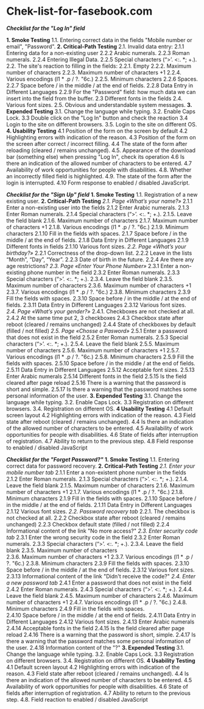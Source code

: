 # Chek-list-for-fasebook.com
***Checklist for the "Log In" field***

**1. Smoke Testing**
1.1. Entering correct data in the fields "Mobile number or email", "Password".
**2. Critical-Path Testing**
2.1. Invalid data entry:
                 2.1.1 Entering data for a non-existing user
                 2.2.2 Arabic numerals.
                 2.2.3 Roman numerals.
                 2.2.4 Entering Illegal Data.
                 2.2.5 Special characters (“>’. <\:. *; +.).
2.2. The site's reaction to filling in the fields:
                 2.2.1. Empty
                 2.2.2. Maximum number of characters
                 2.2.3. Maximum number of characters +1
                 2.2.4. Various encodings (l1 * .p / ?. "6c.)
                 2.2.5. Minimum characters
                2.2.6 Spaces.
                2.2.7 Space before / in the middle / at the end of fields.
                2.2.8 Data Entry in Different Languages
                2.2.9 For the "Password" field: how much data we can insert into the field from the buffer.
2.3 Different fonts in the fields
2.4. Various font sizes.
2.5. Obvious and understandable system messages.
**3. Expended Testing**
3.1. Change the language while typing.
3.2. Enable Caps Lock.
3.3 Double click on the "Log In" button and check the reaction
3.4 Login to the site on different browsers.
3.5. Login to the site on different OS.
**4. Usability Testing**
4.1 Position of the form on the screen by default
4.2 Highlighting errors with indication of the reason.
4.3 Position of the form on the screen after correct / incorrect filling.
4.4 The state of the form after reloading (cleared / remains unchanged).
4.5. Appearance of the download bar (something else) when pressing "Log In", check its operation
4.6 Is there an indication of the allowed number of characters to be entered.
4.7 Availability of work opportunities for people with disabilities.
4.8. Whether an incorrectly filled field is highlighted.
4.9. The state of the form after the login is interrupted.
4.10 Form response to enabled / disabled JavaScript.	

***Checklist for the "Sign Up" field***
**1. Smoke Testing**
1.1. Registration of a new existing user.
**2. Critical-Path Testing**
  *2.1. Page  «What’s your name?»* 
                 2.1.1 Enter a non-existing user into the fields
                 2.1.2 Enter Arabic numerals.
                 2.1.3 Enter Roman numerals.
                 2.1.4 Special characters (“>’. <\:. *; +.).
                 2.1.5. Leave the field blank
                 2.1.6. Maximum number of characters
                 2.1.7. Maximum number of characters +1
                 2.1.8. Various encodings (l1 * .p / ?. "6c.)
                 2.1.9. Minimum characters
                 2.1.10 Fill in the fields with spaces.
                 2.1.7 Space before / in the middle / at the end of fields.
                 2.1.8 Data Entry in Different Languages
                 2.1.9 Different fonts in fields
                 2.1.10 Various font sizes.
*2.2. Page  «What’s your birthday?»* 
              2.2.1 Correctness of the drop-down list.
              2.2.2 Leave in the lists “Month”, “Day”, “Year”.
              2.2.3 Date of birth in the future.
              2.2.4 Are there any age restrictions?
*2.3.  Page  «Enter Your Phone Number»* 
                 2.3.1 Enter a non-existing phone number in the field
                 2.3.2 Enter Roman numerals.
                 2.3.3 Special characters (“>’. <\:. *; +.).
                 2.3.4. Leave the field blank
                 2.3.5. Maximum number of characters
                 2.3.6. Maximum number of characters +1
                 2.3.7. Various encodings (l1 * .p / ?. "6c.)
                 2.3.8. Minimum characters
                 2.3.9 Fill the fields with spaces.
                 2.3.10 Space before / in the middle / at the end of fields.
                 2.3.11 Data Entry in Different Languages
                 2.3.12 Various font sizes.         
*2.4. Page «What’s your gender?»*
               2.4.1. Checkboxes are not checked at all.
               2.4.2 At the same time put 2, 3 checkboxes
               2.4.3 Checkbox state after reboot (cleared / remains unchanged)
               2.4.4 State of checkboxes by default (filled / not filled)
*2.5. Page «Chosse a Pasword»*
                2.5.1 Enter a password that does not exist in the field
                 2.5.2 Enter Roman numerals.
                 2.5.3 Special characters (“>’. <\:. *; +.).
                 2.5.4. Leave the field blank
                 2.5.5. Maximum number of characters
                 2.5.6. Maximum number of characters +1
                 2.5.7. Various encodings (l1 * .p / ?. "6c.)
                 2.5.8. Minimum characters
                 2.5.9 Fill the fields with spaces.
                 2.5.10 Space before / in the middle / at the end of fields.
                 2.5.11 Data Entry in Different Languages
                 2.5.12 Acceptable font sizes.
                 2.5.13 Enter Arabic numerals
                 2.5.14 Different fonts in the field
                 2.5.15 Is the field cleared after page reload
                 2.5.16 There is a warning that the password is short and simple.
                 2.5.17 Is there a warning that the password matches some personal information of the user.
**3. Expended Testing**
3.1. Change the language while typing.
3.2. Enable Caps Lock.
3.3 Registration on different browsers.
3.4. Registration on different OS.
**4 Usability Testing**
4.1 Default screen layout
4.2 Highlighting errors with indication of the reason.
4.3 Field state after reboot (cleared / remains unchanged).
4.4 Is there an indication of the allowed number of characters to be entered.
4.5 Availability of work opportunities for people with disabilities.
4.6 State of fields after interruption of registration.
4.7 Ability to return to the previous step.
4.8 Field response to enabled / disabled JavaScript


***Checklist for the "Forget Password?"***
**1. Smoke Testing**
1.1. Entering correct data for password recovery.
**2. Critical-Path Testing**
  *2.1. Enter your mobile number tab*
                 2.1.1 Enter a non-existent phone number in the fields
                 2.1.2 Enter Roman numerals.
                 2.1.3 Special characters (“>’. <\:. *; +.).
                 2.1.4. Leave the field blank
                 2.1.5. Maximum number of characters
                 2.1.6. Maximum number of characters +1
                 2.1.7. Various encodings (l1 * .p / ?. "6c.)
                 2.1.8. Minimum characters
                 2.1.9 Fill in the fields with spaces.
                 2.1.10 Space before / in the middle / at the end of fields.
                 2.1.11 Data Entry in Different Languages
                 2.1.12 Various font sizes.
*2.2. Password recovery tab*
               2.2.1. The checkbox is not checked at all.
               2.2.2 Checkbox state after reboot (cleared / remains unchanged)
               2.2.3 Checkbox default state (filled / not filled)
               2.2.4 Informational content of the link "No more access?"
*2.3. Enter security code tab*
                 2.3.1 Enter the wrong security code in the field
                 2.3.2 Enter Roman numerals.
                 2.3.3 Special characters (“>’. <\:. *; +.).
                 2.3.4. Leave the field blank
                 2.3.5. Maximum number of characters                 
                2.3.6. Maximum number of characters +1
                 2.3.7. Various encodings (l1 * .p / ?. "6c.)
                 2.3.8. Minimum characters
                2.3.9 Fill the fields with spaces.
                2.3.10 Space before / in the middle / at the end of fields.
                2.3.12 Various font sizes.
                 2.3.13 Informational content of the link "Didn't receive the code?"
*2.4. Enter a new password tab*
                 2.4.1 Enter a password that does not exist in the field
                 2.4.2 Enter Roman numerals.
                 2.4.3 Special characters (“>’. <\:. *; +.).
                 2.4.4. Leave the field blank
                 2.4.5. Maximum number of characters
                 2.4.6. Maximum number of characters +1
                 2.4.7. Various encodings (l1 * .p / ?. "6c.)
                 2.4.8. Minimum characters
                 2.4.9 Fill in the fields with spaces.                
                 2.4.10 Space before / in the middle / at the end of fields.
                 2.4.11 Data Entry in Different Languages
                 2.4.12 Various font sizes.
                 2.4.13 Enter Arabic numerals
                 2.4.14 Acceptable fonts in the field
                 2.4.15 Is the field cleared after page reload
                 2.4.16 There is a warning that the password is short, simple.
                 2.4.17 Is there a warning that the password matches some personal information of the user.
                 2.4.18 Information content of the "?"
**3. Expended Testing**	
3.1. Change the language while typing.
3.2. Enable Caps Lock.
3.3 Registration on different browsers.
3.4. Registration on different OS.
**4 Usability Testing**
4.1 Default screen layout
4.2 Highlighting errors with indication of the reason.
4.3 Field state after reboot (cleared / remains unchanged).
4.4 Is there an indication of the allowed number of characters to be entered.
4.5 Availability of work opportunities for people with disabilities.
4.6 State of fields after interruption of registration.
4.7 Ability to return to the previous step.
4.8. Field reaction to enabled / disabled JavaScript

